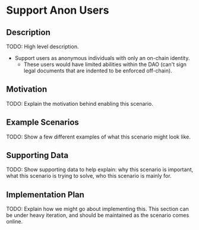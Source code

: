 # Support Anon Users  
## Description  
TODO: High level description.  
* Support users as anonymous individuals with only an on-chain identity.
  * These users would have limited abilities within the DAO (can't sign legal documents that are indented to be enforced off-chain).  

## Motivation  
TODO: Explain the motivation behind enabling this scenario.  

## Example Scenarios  
TODO: Show a few different examples of what this scenario might look like.  

## Supporting Data  
TODO: Show supporting data to help explain: why this scenario is important, what this scenario is trying to solve, who this scenario is mainly for.  

## Implementation Plan  
TODO: Explain how we might go about implementing this. This section can be under heavy iteration, and should be maintained as the scenario comes online.  
